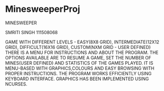 # MinesweeperProj

MINESWEEPER

SMRITI SINGH
111508068

GAME WITH DIFFERENT LEVELS - EASY(8X8 GRID), INTERMEDIATE(12X12 GRID), DIFFICULT(16X16 GRID), CUSTOM(NXM GRID - USER DEFINED)
THERE IS A MENU FOR INSTRUCTIONS AND ABOUT THE PROGRAM. THE OPTIONS AVAILABLE ARE TO RESUME A GAME, SET THE NUMBER OF MINES(USER DEFINED) AND STATISTICS OF THE GAMES PLAYED. IT IS MENU-BASED WITH GRAPHICS,COLOURS AND EASY BROWSING WITH 
PROPER INSTRUCTIONS.
THE PROGRAM WORKS EFFICIENTLY USING KEYBOARD INTERFACE.
GRAPHICS HAS BEEN IMPLEMENTED USING NCURSES.


